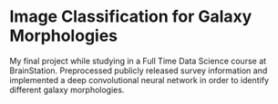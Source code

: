 # Image Classification for Galaxy Morphologies
My final project while studying in a Full Time Data Science course at BrainStation.  Preprocessed publicly released survey information and implemented a deep convolutional neural network in order to identify different galaxy morphologies.
